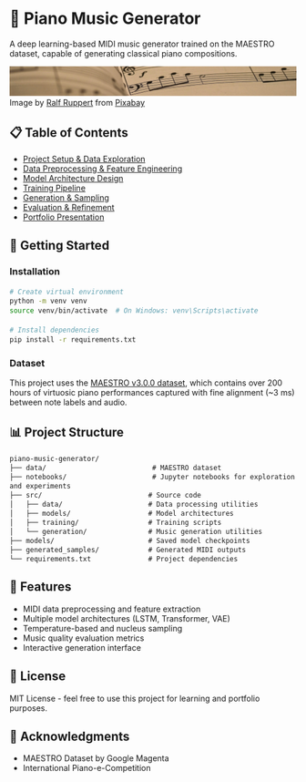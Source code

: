 # 🎹 Piano Music Generator

A deep learning-based MIDI music generator trained on the MAESTRO dataset, capable of generating classical piano compositions.

![Header](images/music.jpg)
Image by <a href="https://pixabay.com/users/ralf1403-21380246/?utm_source=link-attribution&utm_medium=referral&utm_campaign=image&utm_content=8463988">Ralf Ruppert</a> from <a href="https://pixabay.com//?utm_source=link-attribution&utm_medium=referral&utm_campaign=image&utm_content=8463988">Pixabay</a>

## 📋 Table of Contents

- [Project Setup & Data Exploration](#project-setup)
- [Data Preprocessing & Feature Engineering](#data-preprocessing)
- [Model Architecture Design](#model-architecture)
- [Training Pipeline](#training-pipeline)
- [Generation & Sampling](#generation-sampling)
- [Evaluation & Refinement](#evaluation-refinement)
- [Portfolio Presentation](#portfolio-presentation)

## 🚀 Getting Started

### Installation

```bash
# Create virtual environment
python -m venv venv
source venv/bin/activate  # On Windows: venv\Scripts\activate

# Install dependencies
pip install -r requirements.txt
```

### Dataset

This project uses the [MAESTRO v3.0.0 dataset](https://magenta.tensorflow.org/datasets/maestro), which contains over 200 hours of virtuosic piano performances captured with fine alignment (~3 ms) between note labels and audio.

## 📊 Project Structure

```
piano-music-generator/
├── data/                          # MAESTRO dataset
├── notebooks/                     # Jupyter notebooks for exploration and experiments
├── src/                          # Source code
│   ├── data/                     # Data processing utilities
│   ├── models/                   # Model architectures
│   ├── training/                 # Training scripts
│   └── generation/               # Music generation utilities
├── models/                       # Saved model checkpoints
├── generated_samples/            # Generated MIDI outputs
└── requirements.txt              # Project dependencies
```

## 🎵 Features

- MIDI data preprocessing and feature extraction
- Multiple model architectures (LSTM, Transformer, VAE)
- Temperature-based and nucleus sampling
- Music quality evaluation metrics
- Interactive generation interface

## 📝 License

MIT License - feel free to use this project for learning and portfolio purposes.

## 🙏 Acknowledgments

- MAESTRO Dataset by Google Magenta
- International Piano-e-Competition
